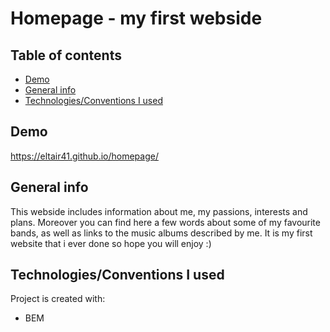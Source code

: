 # Homepage - my first webside

## Table of contents
- [Demo](#Demo)
- [General info](#General-info)
- [Technologies/Conventions I used](#Technologies/Conventions-I-used)

## Demo
https://eltair41.github.io/homepage/

## General info
This webside includes information about me, my passions, interests and plans. Moreover you can find here a few words about some of my favourite bands, as well as links to the music albums described by me. It is my first website that i ever done so hope you will enjoy :)

## Technologies/Conventions I used
Project is created with:
- BEM
